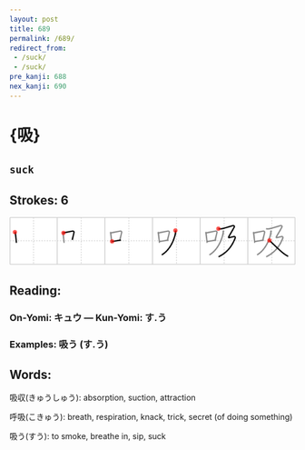 ```yaml
---
layout: post
title: 689
permalink: /689/
redirect_from:
 - /suck/
 - /suck/
pre_kanji: 688
nex_kanji: 690
---
```


# {吸}

## `suck`

## Strokes: 6

<div class="stroke"><img src="../images/E590B8.png" /></div>

## Reading:

### On-Yomi: キュウ &mdash; Kun-Yomi: す.う

### Examples: 吸う (す.う)

## Words:

吸収(きゅうしゅう): absorption, suction, attraction

呼吸(こきゅう): breath, respiration, knack, trick, secret (of doing something)

吸う(すう): to smoke, breathe in, sip, suck

